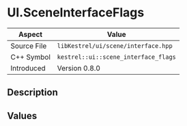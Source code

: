 # UI.SceneInterfaceFlags
| Aspect | Value |
| --- | --- |
| Source File | `libKestrel/ui/scene/interface.hpp` |
| C++ Symbol | `kestrel::ui::scene_interface_flags` |
| Introduced | Version 0.8.0 |
## Description

## Values

